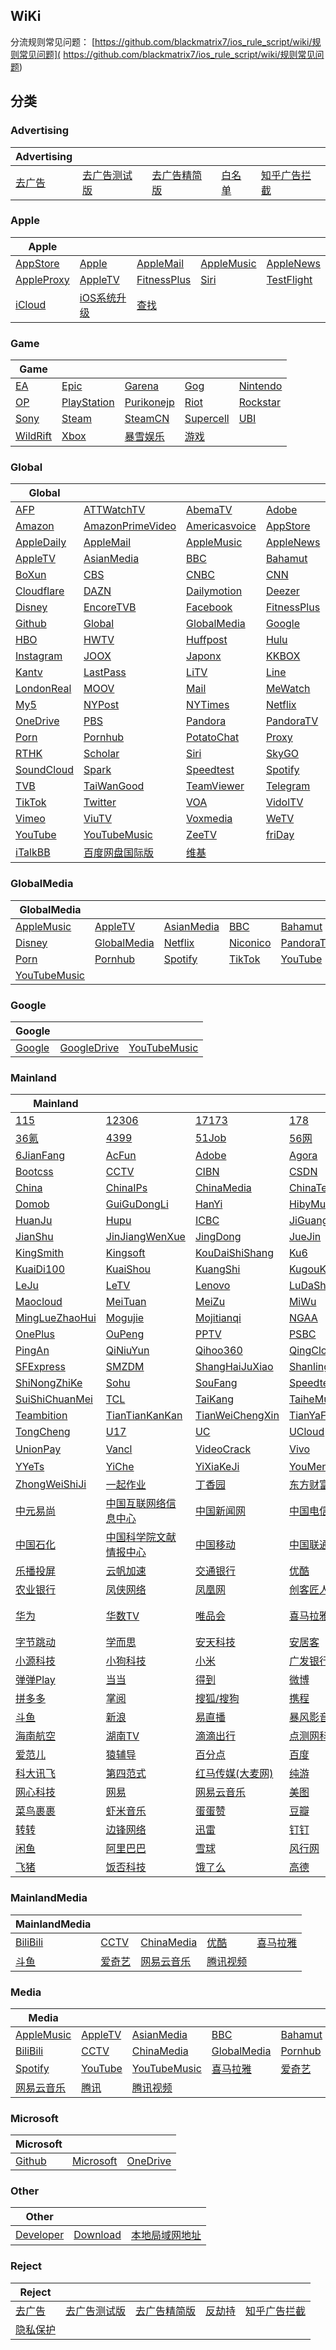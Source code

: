 ## WiKi
分流规则常见问题： [https://github.com/blackmatrix7/ios_rule_script/wiki/规则常见问题]( https://github.com/blackmatrix7/ios_rule_script/wiki/规则常见问题)
## 分类

### Advertising
|Advertising|  |  |  |  |
| ---- | ---- | ---- | ---- | ---- |
|[去广告](https://github.com/blackmatrix7/ios_rule_script/tree/master/rule/Loon/去广告) |[去广告测试版](https://github.com/blackmatrix7/ios_rule_script/tree/master/rule/Loon/去广告测试版) |[去广告精简版](https://github.com/blackmatrix7/ios_rule_script/tree/master/rule/Loon/去广告精简版) |[白名单](https://github.com/blackmatrix7/ios_rule_script/tree/master/rule/Loon/白名单) |[知乎广告拦截](https://github.com/blackmatrix7/ios_rule_script/tree/master/rule/Loon/知乎广告拦截) |

### Apple
|Apple|  |  |  |  |
| ---- | ---- | ---- | ---- | ---- |
|[AppStore](https://github.com/blackmatrix7/ios_rule_script/tree/master/rule/Loon/AppStore) |[Apple](https://github.com/blackmatrix7/ios_rule_script/tree/master/rule/Loon/Apple) |[AppleMail](https://github.com/blackmatrix7/ios_rule_script/tree/master/rule/Loon/AppleMail) |[AppleMusic](https://github.com/blackmatrix7/ios_rule_script/tree/master/rule/Loon/AppleMusic) |[AppleNews](https://github.com/blackmatrix7/ios_rule_script/tree/master/rule/Loon/AppleNews) ||||
|[AppleProxy](https://github.com/blackmatrix7/ios_rule_script/tree/master/rule/Loon/AppleProxy) |[AppleTV](https://github.com/blackmatrix7/ios_rule_script/tree/master/rule/Loon/AppleTV) |[FitnessPlus](https://github.com/blackmatrix7/ios_rule_script/tree/master/rule/Loon/FitnessPlus) |[Siri](https://github.com/blackmatrix7/ios_rule_script/tree/master/rule/Loon/Siri) |[TestFlight](https://github.com/blackmatrix7/ios_rule_script/tree/master/rule/Loon/TestFlight) |||
|[iCloud](https://github.com/blackmatrix7/ios_rule_script/tree/master/rule/Loon/iCloud) |[iOS系统升级](https://github.com/blackmatrix7/ios_rule_script/tree/master/rule/Loon/iOS系统升级) |[查找](https://github.com/blackmatrix7/ios_rule_script/tree/master/rule/Loon/查找) ||

### Game
|Game|  |  |  |  |
| ---- | ---- | ---- | ---- | ---- |
|[EA](https://github.com/blackmatrix7/ios_rule_script/tree/master/rule/Loon/EA) |[Epic](https://github.com/blackmatrix7/ios_rule_script/tree/master/rule/Loon/Epic) |[Garena](https://github.com/blackmatrix7/ios_rule_script/tree/master/rule/Loon/Garena) |[Gog](https://github.com/blackmatrix7/ios_rule_script/tree/master/rule/Loon/Gog) |[Nintendo](https://github.com/blackmatrix7/ios_rule_script/tree/master/rule/Loon/Nintendo) ||||
|[OP](https://github.com/blackmatrix7/ios_rule_script/tree/master/rule/Loon/OP) |[PlayStation](https://github.com/blackmatrix7/ios_rule_script/tree/master/rule/Loon/PlayStation) |[Purikonejp](https://github.com/blackmatrix7/ios_rule_script/tree/master/rule/Loon/Purikonejp) |[Riot](https://github.com/blackmatrix7/ios_rule_script/tree/master/rule/Loon/Riot) |[Rockstar](https://github.com/blackmatrix7/ios_rule_script/tree/master/rule/Loon/Rockstar) |||
|[Sony](https://github.com/blackmatrix7/ios_rule_script/tree/master/rule/Loon/Sony) |[Steam](https://github.com/blackmatrix7/ios_rule_script/tree/master/rule/Loon/Steam) |[SteamCN](https://github.com/blackmatrix7/ios_rule_script/tree/master/rule/Loon/SteamCN) |[Supercell](https://github.com/blackmatrix7/ios_rule_script/tree/master/rule/Loon/Supercell) |[UBI](https://github.com/blackmatrix7/ios_rule_script/tree/master/rule/Loon/UBI) ||
|[WildRift](https://github.com/blackmatrix7/ios_rule_script/tree/master/rule/Loon/WildRift) |[Xbox](https://github.com/blackmatrix7/ios_rule_script/tree/master/rule/Loon/Xbox) |[暴雪娱乐](https://github.com/blackmatrix7/ios_rule_script/tree/master/rule/Loon/暴雪娱乐) |[游戏](https://github.com/blackmatrix7/ios_rule_script/tree/master/rule/Loon/游戏) |

### Global
|Global|  |  |  |  |
| ---- | ---- | ---- | ---- | ---- |
|[AFP](https://github.com/blackmatrix7/ios_rule_script/tree/master/rule/Loon/AFP) |[ATTWatchTV](https://github.com/blackmatrix7/ios_rule_script/tree/master/rule/Loon/ATTWatchTV) |[AbemaTV](https://github.com/blackmatrix7/ios_rule_script/tree/master/rule/Loon/AbemaTV) |[Adobe](https://github.com/blackmatrix7/ios_rule_script/tree/master/rule/Loon/Adobe) |[All4](https://github.com/blackmatrix7/ios_rule_script/tree/master/rule/Loon/All4) ||||
|[Amazon](https://github.com/blackmatrix7/ios_rule_script/tree/master/rule/Loon/Amazon) |[AmazonPrimeVideo](https://github.com/blackmatrix7/ios_rule_script/tree/master/rule/Loon/AmazonPrimeVideo) |[Americasvoice](https://github.com/blackmatrix7/ios_rule_script/tree/master/rule/Loon/Americasvoice) |[AppStore](https://github.com/blackmatrix7/ios_rule_script/tree/master/rule/Loon/AppStore) |[Apple](https://github.com/blackmatrix7/ios_rule_script/tree/master/rule/Loon/Apple) |||
|[AppleDaily](https://github.com/blackmatrix7/ios_rule_script/tree/master/rule/Loon/AppleDaily) |[AppleMail](https://github.com/blackmatrix7/ios_rule_script/tree/master/rule/Loon/AppleMail) |[AppleMusic](https://github.com/blackmatrix7/ios_rule_script/tree/master/rule/Loon/AppleMusic) |[AppleNews](https://github.com/blackmatrix7/ios_rule_script/tree/master/rule/Loon/AppleNews) |[AppleProxy](https://github.com/blackmatrix7/ios_rule_script/tree/master/rule/Loon/AppleProxy) ||
|[AppleTV](https://github.com/blackmatrix7/ios_rule_script/tree/master/rule/Loon/AppleTV) |[AsianMedia](https://github.com/blackmatrix7/ios_rule_script/tree/master/rule/Loon/AsianMedia) |[BBC](https://github.com/blackmatrix7/ios_rule_script/tree/master/rule/Loon/BBC) |[Bahamut](https://github.com/blackmatrix7/ios_rule_script/tree/master/rule/Loon/Bahamut) |[BlackList](https://github.com/blackmatrix7/ios_rule_script/tree/master/rule/Loon/BlackList) |
|[BoXun](https://github.com/blackmatrix7/ios_rule_script/tree/master/rule/Loon/BoXun) |[CBS](https://github.com/blackmatrix7/ios_rule_script/tree/master/rule/Loon/CBS) |[CNBC](https://github.com/blackmatrix7/ios_rule_script/tree/master/rule/Loon/CNBC) |[CNN](https://github.com/blackmatrix7/ios_rule_script/tree/master/rule/Loon/CNN) |[CableTV](https://github.com/blackmatrix7/ios_rule_script/tree/master/rule/Loon/CableTV) |
|[Cloudflare](https://github.com/blackmatrix7/ios_rule_script/tree/master/rule/Loon/Cloudflare) |[DAZN](https://github.com/blackmatrix7/ios_rule_script/tree/master/rule/Loon/DAZN) |[Dailymotion](https://github.com/blackmatrix7/ios_rule_script/tree/master/rule/Loon/Dailymotion) |[Deezer](https://github.com/blackmatrix7/ios_rule_script/tree/master/rule/Loon/Deezer) |[Discord](https://github.com/blackmatrix7/ios_rule_script/tree/master/rule/Loon/Discord) |
|[Disney](https://github.com/blackmatrix7/ios_rule_script/tree/master/rule/Loon/Disney) |[EncoreTVB](https://github.com/blackmatrix7/ios_rule_script/tree/master/rule/Loon/EncoreTVB) |[Facebook](https://github.com/blackmatrix7/ios_rule_script/tree/master/rule/Loon/Facebook) |[FitnessPlus](https://github.com/blackmatrix7/ios_rule_script/tree/master/rule/Loon/FitnessPlus) |[Fox](https://github.com/blackmatrix7/ios_rule_script/tree/master/rule/Loon/Fox) |
|[Github](https://github.com/blackmatrix7/ios_rule_script/tree/master/rule/Loon/Github) |[Global](https://github.com/blackmatrix7/ios_rule_script/tree/master/rule/Loon/Global) |[GlobalMedia](https://github.com/blackmatrix7/ios_rule_script/tree/master/rule/Loon/GlobalMedia) |[Google](https://github.com/blackmatrix7/ios_rule_script/tree/master/rule/Loon/Google) |[GoogleDrive](https://github.com/blackmatrix7/ios_rule_script/tree/master/rule/Loon/GoogleDrive) |
|[HBO](https://github.com/blackmatrix7/ios_rule_script/tree/master/rule/Loon/HBO) |[HWTV](https://github.com/blackmatrix7/ios_rule_script/tree/master/rule/Loon/HWTV) |[Huffpost](https://github.com/blackmatrix7/ios_rule_script/tree/master/rule/Loon/Huffpost) |[Hulu](https://github.com/blackmatrix7/ios_rule_script/tree/master/rule/Loon/Hulu) |[ITV](https://github.com/blackmatrix7/ios_rule_script/tree/master/rule/Loon/ITV) |
|[Instagram](https://github.com/blackmatrix7/ios_rule_script/tree/master/rule/Loon/Instagram) |[JOOX](https://github.com/blackmatrix7/ios_rule_script/tree/master/rule/Loon/JOOX) |[Japonx](https://github.com/blackmatrix7/ios_rule_script/tree/master/rule/Loon/Japonx) |[KKBOX](https://github.com/blackmatrix7/ios_rule_script/tree/master/rule/Loon/KKBOX) |[KakaoTalk](https://github.com/blackmatrix7/ios_rule_script/tree/master/rule/Loon/KakaoTalk) |
|[Kantv](https://github.com/blackmatrix7/ios_rule_script/tree/master/rule/Loon/Kantv) |[LastPass](https://github.com/blackmatrix7/ios_rule_script/tree/master/rule/Loon/LastPass) |[LiTV](https://github.com/blackmatrix7/ios_rule_script/tree/master/rule/Loon/LiTV) |[Line](https://github.com/blackmatrix7/ios_rule_script/tree/master/rule/Loon/Line) |[LineTV](https://github.com/blackmatrix7/ios_rule_script/tree/master/rule/Loon/LineTV) |
|[LondonReal](https://github.com/blackmatrix7/ios_rule_script/tree/master/rule/Loon/LondonReal) |[MOOV](https://github.com/blackmatrix7/ios_rule_script/tree/master/rule/Loon/MOOV) |[Mail](https://github.com/blackmatrix7/ios_rule_script/tree/master/rule/Loon/Mail) |[MeWatch](https://github.com/blackmatrix7/ios_rule_script/tree/master/rule/Loon/MeWatch) |[Microsoft](https://github.com/blackmatrix7/ios_rule_script/tree/master/rule/Loon/Microsoft) |
|[My5](https://github.com/blackmatrix7/ios_rule_script/tree/master/rule/Loon/My5) |[NYPost](https://github.com/blackmatrix7/ios_rule_script/tree/master/rule/Loon/NYPost) |[NYTimes](https://github.com/blackmatrix7/ios_rule_script/tree/master/rule/Loon/NYTimes) |[Netflix](https://github.com/blackmatrix7/ios_rule_script/tree/master/rule/Loon/Netflix) |[Nikkei](https://github.com/blackmatrix7/ios_rule_script/tree/master/rule/Loon/Nikkei) |
|[OneDrive](https://github.com/blackmatrix7/ios_rule_script/tree/master/rule/Loon/OneDrive) |[PBS](https://github.com/blackmatrix7/ios_rule_script/tree/master/rule/Loon/PBS) |[Pandora](https://github.com/blackmatrix7/ios_rule_script/tree/master/rule/Loon/Pandora) |[PandoraTV](https://github.com/blackmatrix7/ios_rule_script/tree/master/rule/Loon/PandoraTV) |[PayPal](https://github.com/blackmatrix7/ios_rule_script/tree/master/rule/Loon/PayPal) |
|[Porn](https://github.com/blackmatrix7/ios_rule_script/tree/master/rule/Loon/Porn) |[Pornhub](https://github.com/blackmatrix7/ios_rule_script/tree/master/rule/Loon/Pornhub) |[PotatoChat](https://github.com/blackmatrix7/ios_rule_script/tree/master/rule/Loon/PotatoChat) |[Proxy](https://github.com/blackmatrix7/ios_rule_script/tree/master/rule/Loon/Proxy) |[Qobuz](https://github.com/blackmatrix7/ios_rule_script/tree/master/rule/Loon/Qobuz) |
|[RTHK](https://github.com/blackmatrix7/ios_rule_script/tree/master/rule/Loon/RTHK) |[Scholar](https://github.com/blackmatrix7/ios_rule_script/tree/master/rule/Loon/Scholar) |[Siri](https://github.com/blackmatrix7/ios_rule_script/tree/master/rule/Loon/Siri) |[SkyGO](https://github.com/blackmatrix7/ios_rule_script/tree/master/rule/Loon/SkyGO) |[Sony](https://github.com/blackmatrix7/ios_rule_script/tree/master/rule/Loon/Sony) |
|[SoundCloud](https://github.com/blackmatrix7/ios_rule_script/tree/master/rule/Loon/SoundCloud) |[Spark](https://github.com/blackmatrix7/ios_rule_script/tree/master/rule/Loon/Spark) |[Speedtest](https://github.com/blackmatrix7/ios_rule_script/tree/master/rule/Loon/Speedtest) |[Spotify](https://github.com/blackmatrix7/ios_rule_script/tree/master/rule/Loon/Spotify) |[TIDAL](https://github.com/blackmatrix7/ios_rule_script/tree/master/rule/Loon/TIDAL) |
|[TVB](https://github.com/blackmatrix7/ios_rule_script/tree/master/rule/Loon/TVB) |[TaiWanGood](https://github.com/blackmatrix7/ios_rule_script/tree/master/rule/Loon/TaiWanGood) |[TeamViewer](https://github.com/blackmatrix7/ios_rule_script/tree/master/rule/Loon/TeamViewer) |[Telegram](https://github.com/blackmatrix7/ios_rule_script/tree/master/rule/Loon/Telegram) |[TestFlight](https://github.com/blackmatrix7/ios_rule_script/tree/master/rule/Loon/TestFlight) |
|[TikTok](https://github.com/blackmatrix7/ios_rule_script/tree/master/rule/Loon/TikTok) |[Twitter](https://github.com/blackmatrix7/ios_rule_script/tree/master/rule/Loon/Twitter) |[VOA](https://github.com/blackmatrix7/ios_rule_script/tree/master/rule/Loon/VOA) |[VidolTV](https://github.com/blackmatrix7/ios_rule_script/tree/master/rule/Loon/VidolTV) |[Viki](https://github.com/blackmatrix7/ios_rule_script/tree/master/rule/Loon/Viki) |
|[Vimeo](https://github.com/blackmatrix7/ios_rule_script/tree/master/rule/Loon/Vimeo) |[ViuTV](https://github.com/blackmatrix7/ios_rule_script/tree/master/rule/Loon/ViuTV) |[Voxmedia](https://github.com/blackmatrix7/ios_rule_script/tree/master/rule/Loon/Voxmedia) |[WeTV](https://github.com/blackmatrix7/ios_rule_script/tree/master/rule/Loon/WeTV) |[Whatsapp](https://github.com/blackmatrix7/ios_rule_script/tree/master/rule/Loon/Whatsapp) |
|[YouTube](https://github.com/blackmatrix7/ios_rule_script/tree/master/rule/Loon/YouTube) |[YouTubeMusic](https://github.com/blackmatrix7/ios_rule_script/tree/master/rule/Loon/YouTubeMusic) |[ZeeTV](https://github.com/blackmatrix7/ios_rule_script/tree/master/rule/Loon/ZeeTV) |[friDay](https://github.com/blackmatrix7/ios_rule_script/tree/master/rule/Loon/friDay) |[iCloud](https://github.com/blackmatrix7/ios_rule_script/tree/master/rule/Loon/iCloud) |
|[iTalkBB](https://github.com/blackmatrix7/ios_rule_script/tree/master/rule/Loon/iTalkBB) |[百度网盘国际版](https://github.com/blackmatrix7/ios_rule_script/tree/master/rule/Loon/百度网盘国际版) |[维基](https://github.com/blackmatrix7/ios_rule_script/tree/master/rule/Loon/维基) |

### GlobalMedia
|GlobalMedia|  |  |  |  |
| ---- | ---- | ---- | ---- | ---- |
|[AppleMusic](https://github.com/blackmatrix7/ios_rule_script/tree/master/rule/Loon/AppleMusic) |[AppleTV](https://github.com/blackmatrix7/ios_rule_script/tree/master/rule/Loon/AppleTV) |[AsianMedia](https://github.com/blackmatrix7/ios_rule_script/tree/master/rule/Loon/AsianMedia) |[BBC](https://github.com/blackmatrix7/ios_rule_script/tree/master/rule/Loon/BBC) |[Bahamut](https://github.com/blackmatrix7/ios_rule_script/tree/master/rule/Loon/Bahamut) ||||
|[Disney](https://github.com/blackmatrix7/ios_rule_script/tree/master/rule/Loon/Disney) |[GlobalMedia](https://github.com/blackmatrix7/ios_rule_script/tree/master/rule/Loon/GlobalMedia) |[Netflix](https://github.com/blackmatrix7/ios_rule_script/tree/master/rule/Loon/Netflix) |[Niconico](https://github.com/blackmatrix7/ios_rule_script/tree/master/rule/Loon/Niconico) |[PandoraTV](https://github.com/blackmatrix7/ios_rule_script/tree/master/rule/Loon/PandoraTV) |||
|[Porn](https://github.com/blackmatrix7/ios_rule_script/tree/master/rule/Loon/Porn) |[Pornhub](https://github.com/blackmatrix7/ios_rule_script/tree/master/rule/Loon/Pornhub) |[Spotify](https://github.com/blackmatrix7/ios_rule_script/tree/master/rule/Loon/Spotify) |[TikTok](https://github.com/blackmatrix7/ios_rule_script/tree/master/rule/Loon/TikTok) |[YouTube](https://github.com/blackmatrix7/ios_rule_script/tree/master/rule/Loon/YouTube) ||
|[YouTubeMusic](https://github.com/blackmatrix7/ios_rule_script/tree/master/rule/Loon/YouTubeMusic) |

### Google
|Google|  |  |
| ---- | ---- | ---- |
|[Google](https://github.com/blackmatrix7/ios_rule_script/tree/master/rule/Loon/Google) |[GoogleDrive](https://github.com/blackmatrix7/ios_rule_script/tree/master/rule/Loon/GoogleDrive) |[YouTubeMusic](https://github.com/blackmatrix7/ios_rule_script/tree/master/rule/Loon/YouTubeMusic) |

### Mainland
|Mainland|  |  |  |  |
| ---- | ---- | ---- | ---- | ---- |
|[115](https://github.com/blackmatrix7/ios_rule_script/tree/master/rule/Loon/115) |[12306](https://github.com/blackmatrix7/ios_rule_script/tree/master/rule/Loon/12306) |[17173](https://github.com/blackmatrix7/ios_rule_script/tree/master/rule/Loon/17173) |[178](https://github.com/blackmatrix7/ios_rule_script/tree/master/rule/Loon/178) |[360](https://github.com/blackmatrix7/ios_rule_script/tree/master/rule/Loon/360) ||||
|[36氪](https://github.com/blackmatrix7/ios_rule_script/tree/master/rule/Loon/36氪) |[4399](https://github.com/blackmatrix7/ios_rule_script/tree/master/rule/Loon/4399) |[51Job](https://github.com/blackmatrix7/ios_rule_script/tree/master/rule/Loon/51Job) |[56网](https://github.com/blackmatrix7/ios_rule_script/tree/master/rule/Loon/56网) |[58同城](https://github.com/blackmatrix7/ios_rule_script/tree/master/rule/Loon/58同城) |||
|[6JianFang](https://github.com/blackmatrix7/ios_rule_script/tree/master/rule/Loon/6JianFang) |[AcFun](https://github.com/blackmatrix7/ios_rule_script/tree/master/rule/Loon/AcFun) |[Adobe](https://github.com/blackmatrix7/ios_rule_script/tree/master/rule/Loon/Adobe) |[Agora](https://github.com/blackmatrix7/ios_rule_script/tree/master/rule/Loon/Agora) |[BiliBili](https://github.com/blackmatrix7/ios_rule_script/tree/master/rule/Loon/BiliBili) ||
|[Bootcss](https://github.com/blackmatrix7/ios_rule_script/tree/master/rule/Loon/Bootcss) |[CCTV](https://github.com/blackmatrix7/ios_rule_script/tree/master/rule/Loon/CCTV) |[CIBN](https://github.com/blackmatrix7/ios_rule_script/tree/master/rule/Loon/CIBN) |[CSDN](https://github.com/blackmatrix7/ios_rule_script/tree/master/rule/Loon/CSDN) |[Camera360](https://github.com/blackmatrix7/ios_rule_script/tree/master/rule/Loon/Camera360) |
|[China](https://github.com/blackmatrix7/ios_rule_script/tree/master/rule/Loon/China) |[ChinaIPs](https://github.com/blackmatrix7/ios_rule_script/tree/master/rule/Loon/ChinaIPs) |[ChinaMedia](https://github.com/blackmatrix7/ios_rule_script/tree/master/rule/Loon/ChinaMedia) |[ChinaTest](https://github.com/blackmatrix7/ios_rule_script/tree/master/rule/Loon/ChinaTest) |[Deepin](https://github.com/blackmatrix7/ios_rule_script/tree/master/rule/Loon/Deepin) |
|[Domob](https://github.com/blackmatrix7/ios_rule_script/tree/master/rule/Loon/Domob) |[GuiGuDongLi](https://github.com/blackmatrix7/ios_rule_script/tree/master/rule/Loon/GuiGuDongLi) |[HanYi](https://github.com/blackmatrix7/ios_rule_script/tree/master/rule/Loon/HanYi) |[HibyMusic](https://github.com/blackmatrix7/ios_rule_script/tree/master/rule/Loon/HibyMusic) |[HuYa](https://github.com/blackmatrix7/ios_rule_script/tree/master/rule/Loon/HuYa) |
|[HuanJu](https://github.com/blackmatrix7/ios_rule_script/tree/master/rule/Loon/HuanJu) |[Hupu](https://github.com/blackmatrix7/ios_rule_script/tree/master/rule/Loon/Hupu) |[ICBC](https://github.com/blackmatrix7/ios_rule_script/tree/master/rule/Loon/ICBC) |[JiGuangTuiSong](https://github.com/blackmatrix7/ios_rule_script/tree/master/rule/Loon/JiGuangTuiSong) |[JianGuoYun](https://github.com/blackmatrix7/ios_rule_script/tree/master/rule/Loon/JianGuoYun) |
|[JianShu](https://github.com/blackmatrix7/ios_rule_script/tree/master/rule/Loon/JianShu) |[JinJiangWenXue](https://github.com/blackmatrix7/ios_rule_script/tree/master/rule/Loon/JinJiangWenXue) |[JingDong](https://github.com/blackmatrix7/ios_rule_script/tree/master/rule/Loon/JingDong) |[JueJin](https://github.com/blackmatrix7/ios_rule_script/tree/master/rule/Loon/JueJin) |[Keep](https://github.com/blackmatrix7/ios_rule_script/tree/master/rule/Loon/Keep) |
|[KingSmith](https://github.com/blackmatrix7/ios_rule_script/tree/master/rule/Loon/KingSmith) |[Kingsoft](https://github.com/blackmatrix7/ios_rule_script/tree/master/rule/Loon/Kingsoft) |[KouDaiShiShang](https://github.com/blackmatrix7/ios_rule_script/tree/master/rule/Loon/KouDaiShiShang) |[Ku6](https://github.com/blackmatrix7/ios_rule_script/tree/master/rule/Loon/Ku6) |[KuKeMusic](https://github.com/blackmatrix7/ios_rule_script/tree/master/rule/Loon/KuKeMusic) |
|[KuaiDi100](https://github.com/blackmatrix7/ios_rule_script/tree/master/rule/Loon/KuaiDi100) |[KuaiShou](https://github.com/blackmatrix7/ios_rule_script/tree/master/rule/Loon/KuaiShou) |[KuangShi](https://github.com/blackmatrix7/ios_rule_script/tree/master/rule/Loon/KuangShi) |[KugouKuwo](https://github.com/blackmatrix7/ios_rule_script/tree/master/rule/Loon/KugouKuwo) |[LanZouYun](https://github.com/blackmatrix7/ios_rule_script/tree/master/rule/Loon/LanZouYun) |
|[LeJu](https://github.com/blackmatrix7/ios_rule_script/tree/master/rule/Loon/LeJu) |[LeTV](https://github.com/blackmatrix7/ios_rule_script/tree/master/rule/Loon/LeTV) |[Lenovo](https://github.com/blackmatrix7/ios_rule_script/tree/master/rule/Loon/Lenovo) |[LuDaShi](https://github.com/blackmatrix7/ios_rule_script/tree/master/rule/Loon/LuDaShi) |[LvMiLianChuang](https://github.com/blackmatrix7/ios_rule_script/tree/master/rule/Loon/LvMiLianChuang) |
|[Maocloud](https://github.com/blackmatrix7/ios_rule_script/tree/master/rule/Loon/Maocloud) |[MeiTuan](https://github.com/blackmatrix7/ios_rule_script/tree/master/rule/Loon/MeiTuan) |[MeiZu](https://github.com/blackmatrix7/ios_rule_script/tree/master/rule/Loon/MeiZu) |[MiWu](https://github.com/blackmatrix7/ios_rule_script/tree/master/rule/Loon/MiWu) |[Migu](https://github.com/blackmatrix7/ios_rule_script/tree/master/rule/Loon/Migu) |
|[MingLueZhaoHui](https://github.com/blackmatrix7/ios_rule_script/tree/master/rule/Loon/MingLueZhaoHui) |[Mogujie](https://github.com/blackmatrix7/ios_rule_script/tree/master/rule/Loon/Mogujie) |[Mojitianqi](https://github.com/blackmatrix7/ios_rule_script/tree/master/rule/Loon/Mojitianqi) |[NGAA](https://github.com/blackmatrix7/ios_rule_script/tree/master/rule/Loon/NGAA) |[OPPO](https://github.com/blackmatrix7/ios_rule_script/tree/master/rule/Loon/OPPO) |
|[OnePlus](https://github.com/blackmatrix7/ios_rule_script/tree/master/rule/Loon/OnePlus) |[OuPeng](https://github.com/blackmatrix7/ios_rule_script/tree/master/rule/Loon/OuPeng) |[PPTV](https://github.com/blackmatrix7/ios_rule_script/tree/master/rule/Loon/PPTV) |[PSBC](https://github.com/blackmatrix7/ios_rule_script/tree/master/rule/Loon/PSBC) |[PayPal](https://github.com/blackmatrix7/ios_rule_script/tree/master/rule/Loon/PayPal) |
|[PingAn](https://github.com/blackmatrix7/ios_rule_script/tree/master/rule/Loon/PingAn) |[QiNiuYun](https://github.com/blackmatrix7/ios_rule_script/tree/master/rule/Loon/QiNiuYun) |[Qihoo360](https://github.com/blackmatrix7/ios_rule_script/tree/master/rule/Loon/Qihoo360) |[QingCloud](https://github.com/blackmatrix7/ios_rule_script/tree/master/rule/Loon/QingCloud) |[RuanMei](https://github.com/blackmatrix7/ios_rule_script/tree/master/rule/Loon/RuanMei) |
|[SFExpress](https://github.com/blackmatrix7/ios_rule_script/tree/master/rule/Loon/SFExpress) |[SMZDM](https://github.com/blackmatrix7/ios_rule_script/tree/master/rule/Loon/SMZDM) |[ShangHaiJuXiao](https://github.com/blackmatrix7/ios_rule_script/tree/master/rule/Loon/ShangHaiJuXiao) |[Shanling](https://github.com/blackmatrix7/ios_rule_script/tree/master/rule/Loon/Shanling) |[ShenMa](https://github.com/blackmatrix7/ios_rule_script/tree/master/rule/Loon/ShenMa) |
|[ShiNongZhiKe](https://github.com/blackmatrix7/ios_rule_script/tree/master/rule/Loon/ShiNongZhiKe) |[Sohu](https://github.com/blackmatrix7/ios_rule_script/tree/master/rule/Loon/Sohu) |[SouFang](https://github.com/blackmatrix7/ios_rule_script/tree/master/rule/Loon/SouFang) |[Speedtest](https://github.com/blackmatrix7/ios_rule_script/tree/master/rule/Loon/Speedtest) |[SuNing](https://github.com/blackmatrix7/ios_rule_script/tree/master/rule/Loon/SuNing) |
|[SuiShiChuanMei](https://github.com/blackmatrix7/ios_rule_script/tree/master/rule/Loon/SuiShiChuanMei) |[TCL](https://github.com/blackmatrix7/ios_rule_script/tree/master/rule/Loon/TCL) |[TaiKang](https://github.com/blackmatrix7/ios_rule_script/tree/master/rule/Loon/TaiKang) |[TaiheMusic](https://github.com/blackmatrix7/ios_rule_script/tree/master/rule/Loon/TaiheMusic) |[TeamViewer](https://github.com/blackmatrix7/ios_rule_script/tree/master/rule/Loon/TeamViewer) |
|[Teambition](https://github.com/blackmatrix7/ios_rule_script/tree/master/rule/Loon/Teambition) |[TianTianKanKan](https://github.com/blackmatrix7/ios_rule_script/tree/master/rule/Loon/TianTianKanKan) |[TianWeiChengXin](https://github.com/blackmatrix7/ios_rule_script/tree/master/rule/Loon/TianWeiChengXin) |[TianYaForum](https://github.com/blackmatrix7/ios_rule_script/tree/master/rule/Loon/TianYaForum) |[TigerFintech](https://github.com/blackmatrix7/ios_rule_script/tree/master/rule/Loon/TigerFintech) |
|[TongCheng](https://github.com/blackmatrix7/ios_rule_script/tree/master/rule/Loon/TongCheng) |[U17](https://github.com/blackmatrix7/ios_rule_script/tree/master/rule/Loon/U17) |[UC](https://github.com/blackmatrix7/ios_rule_script/tree/master/rule/Loon/UC) |[UCloud](https://github.com/blackmatrix7/ios_rule_script/tree/master/rule/Loon/UCloud) |[UPYun](https://github.com/blackmatrix7/ios_rule_script/tree/master/rule/Loon/UPYun) |
|[UnionPay](https://github.com/blackmatrix7/ios_rule_script/tree/master/rule/Loon/UnionPay) |[Vancl](https://github.com/blackmatrix7/ios_rule_script/tree/master/rule/Loon/Vancl) |[VideoCrack](https://github.com/blackmatrix7/ios_rule_script/tree/master/rule/Loon/VideoCrack) |[Vivo](https://github.com/blackmatrix7/ios_rule_script/tree/master/rule/Loon/Vivo) |[WiFi万能钥匙](https://github.com/blackmatrix7/ios_rule_script/tree/master/rule/Loon/WiFi万能钥匙) |
|[YYeTs](https://github.com/blackmatrix7/ios_rule_script/tree/master/rule/Loon/YYeTs) |[YiChe](https://github.com/blackmatrix7/ios_rule_script/tree/master/rule/Loon/YiChe) |[YiXiaKeJi](https://github.com/blackmatrix7/ios_rule_script/tree/master/rule/Loon/YiXiaKeJi) |[YouMengChuangXiang](https://github.com/blackmatrix7/ios_rule_script/tree/master/rule/Loon/YouMengChuangXiang) |[ZhiYunZhong](https://github.com/blackmatrix7/ios_rule_script/tree/master/rule/Loon/ZhiYunZhong) |
|[ZhongWeiShiJi](https://github.com/blackmatrix7/ios_rule_script/tree/master/rule/Loon/ZhongWeiShiJi) |[一起作业](https://github.com/blackmatrix7/ios_rule_script/tree/master/rule/Loon/一起作业) |[丁香园](https://github.com/blackmatrix7/ios_rule_script/tree/master/rule/Loon/丁香园) |[东方财富](https://github.com/blackmatrix7/ios_rule_script/tree/master/rule/Loon/东方财富) |[中信银行](https://github.com/blackmatrix7/ios_rule_script/tree/master/rule/Loon/中信银行) |
|[中元易尚](https://github.com/blackmatrix7/ios_rule_script/tree/master/rule/Loon/中元易尚) |[中国互联网络信息中心](https://github.com/blackmatrix7/ios_rule_script/tree/master/rule/Loon/中国互联网络信息中心) |[中国新闻网](https://github.com/blackmatrix7/ios_rule_script/tree/master/rule/Loon/中国新闻网) |[中国电信](https://github.com/blackmatrix7/ios_rule_script/tree/master/rule/Loon/中国电信) |[中国知网](https://github.com/blackmatrix7/ios_rule_script/tree/master/rule/Loon/中国知网) |
|[中国石化](https://github.com/blackmatrix7/ios_rule_script/tree/master/rule/Loon/中国石化) |[中国科学院文献情报中心](https://github.com/blackmatrix7/ios_rule_script/tree/master/rule/Loon/中国科学院文献情报中心) |[中国移动](https://github.com/blackmatrix7/ios_rule_script/tree/master/rule/Loon/中国移动) |[中国联通](https://github.com/blackmatrix7/ios_rule_script/tree/master/rule/Loon/中国联通) |[中国银行](https://github.com/blackmatrix7/ios_rule_script/tree/master/rule/Loon/中国银行) |
|[乐播投屏](https://github.com/blackmatrix7/ios_rule_script/tree/master/rule/Loon/乐播投屏) |[云帆加速](https://github.com/blackmatrix7/ios_rule_script/tree/master/rule/Loon/云帆加速) |[交通银行](https://github.com/blackmatrix7/ios_rule_script/tree/master/rule/Loon/交通银行) |[优酷](https://github.com/blackmatrix7/ios_rule_script/tree/master/rule/Loon/优酷) |[光大银行](https://github.com/blackmatrix7/ios_rule_script/tree/master/rule/Loon/光大银行) |
|[农业银行](https://github.com/blackmatrix7/ios_rule_script/tree/master/rule/Loon/农业银行) |[凤侠网络](https://github.com/blackmatrix7/ios_rule_script/tree/master/rule/Loon/凤侠网络) |[凤凰网](https://github.com/blackmatrix7/ios_rule_script/tree/master/rule/Loon/凤凰网) |[创客匠人](https://github.com/blackmatrix7/ios_rule_script/tree/master/rule/Loon/创客匠人) |[创客贴](https://github.com/blackmatrix7/ios_rule_script/tree/master/rule/Loon/创客贴) |
|[华为](https://github.com/blackmatrix7/ios_rule_script/tree/master/rule/Loon/华为) |[华数TV](https://github.com/blackmatrix7/ios_rule_script/tree/master/rule/Loon/华数TV) |[唯品会](https://github.com/blackmatrix7/ios_rule_script/tree/master/rule/Loon/唯品会) |[喜马拉雅](https://github.com/blackmatrix7/ios_rule_script/tree/master/rule/Loon/喜马拉雅) |[国家工程研究中心](https://github.com/blackmatrix7/ios_rule_script/tree/master/rule/Loon/国家工程研究中心) |
|[字节跳动](https://github.com/blackmatrix7/ios_rule_script/tree/master/rule/Loon/字节跳动) |[学而思](https://github.com/blackmatrix7/ios_rule_script/tree/master/rule/Loon/学而思) |[安天科技](https://github.com/blackmatrix7/ios_rule_script/tree/master/rule/Loon/安天科技) |[安居客](https://github.com/blackmatrix7/ios_rule_script/tree/master/rule/Loon/安居客) |[完美世界](https://github.com/blackmatrix7/ios_rule_script/tree/master/rule/Loon/完美世界) |
|[小源科技](https://github.com/blackmatrix7/ios_rule_script/tree/master/rule/Loon/小源科技) |[小狗科技](https://github.com/blackmatrix7/ios_rule_script/tree/master/rule/Loon/小狗科技) |[小米](https://github.com/blackmatrix7/ios_rule_script/tree/master/rule/Loon/小米) |[广发银行](https://github.com/blackmatrix7/ios_rule_script/tree/master/rule/Loon/广发银行) |[建设银行](https://github.com/blackmatrix7/ios_rule_script/tree/master/rule/Loon/建设银行) |
|[弹弹Play](https://github.com/blackmatrix7/ios_rule_script/tree/master/rule/Loon/弹弹Play) |[当当](https://github.com/blackmatrix7/ios_rule_script/tree/master/rule/Loon/当当) |[得到](https://github.com/blackmatrix7/ios_rule_script/tree/master/rule/Loon/得到) |[微博](https://github.com/blackmatrix7/ios_rule_script/tree/master/rule/Loon/微博) |[招商银行](https://github.com/blackmatrix7/ios_rule_script/tree/master/rule/Loon/招商银行) |
|[拼多多](https://github.com/blackmatrix7/ios_rule_script/tree/master/rule/Loon/拼多多) |[掌阅](https://github.com/blackmatrix7/ios_rule_script/tree/master/rule/Loon/掌阅) |[搜狐/搜狗](https://github.com/blackmatrix7/ios_rule_script/tree/master/rule/Loon/搜狐/搜狗) |[携程](https://github.com/blackmatrix7/ios_rule_script/tree/master/rule/Loon/携程) |[支付宝](https://github.com/blackmatrix7/ios_rule_script/tree/master/rule/Loon/支付宝) |
|[斗鱼](https://github.com/blackmatrix7/ios_rule_script/tree/master/rule/Loon/斗鱼) |[新浪](https://github.com/blackmatrix7/ios_rule_script/tree/master/rule/Loon/新浪) |[易直播](https://github.com/blackmatrix7/ios_rule_script/tree/master/rule/Loon/易直播) |[暴风影音](https://github.com/blackmatrix7/ios_rule_script/tree/master/rule/Loon/暴风影音) |[有赞](https://github.com/blackmatrix7/ios_rule_script/tree/master/rule/Loon/有赞) |
|[海南航空](https://github.com/blackmatrix7/ios_rule_script/tree/master/rule/Loon/海南航空) |[湖南TV](https://github.com/blackmatrix7/ios_rule_script/tree/master/rule/Loon/湖南TV) |[滴滴出行](https://github.com/blackmatrix7/ios_rule_script/tree/master/rule/Loon/滴滴出行) |[点测网科](https://github.com/blackmatrix7/ios_rule_script/tree/master/rule/Loon/点测网科) |[爱奇艺](https://github.com/blackmatrix7/ios_rule_script/tree/master/rule/Loon/爱奇艺) |
|[爱范儿](https://github.com/blackmatrix7/ios_rule_script/tree/master/rule/Loon/爱范儿) |[猿辅导](https://github.com/blackmatrix7/ios_rule_script/tree/master/rule/Loon/猿辅导) |[百分点](https://github.com/blackmatrix7/ios_rule_script/tree/master/rule/Loon/百分点) |[百度](https://github.com/blackmatrix7/ios_rule_script/tree/master/rule/Loon/百度) |[盒马](https://github.com/blackmatrix7/ios_rule_script/tree/master/rule/Loon/盒马) |
|[科大讯飞](https://github.com/blackmatrix7/ios_rule_script/tree/master/rule/Loon/科大讯飞) |[第四范式](https://github.com/blackmatrix7/ios_rule_script/tree/master/rule/Loon/第四范式) |[红马传媒(大麦网)](https://github.com/blackmatrix7/ios_rule_script/tree/master/rule/Loon/红马传媒(大麦网)) |[纯游](https://github.com/blackmatrix7/ios_rule_script/tree/master/rule/Loon/纯游) |[网宿科技](https://github.com/blackmatrix7/ios_rule_script/tree/master/rule/Loon/网宿科技) |
|[网心科技](https://github.com/blackmatrix7/ios_rule_script/tree/master/rule/Loon/网心科技) |[网易](https://github.com/blackmatrix7/ios_rule_script/tree/master/rule/Loon/网易) |[网易云音乐](https://github.com/blackmatrix7/ios_rule_script/tree/master/rule/Loon/网易云音乐) |[美图](https://github.com/blackmatrix7/ios_rule_script/tree/master/rule/Loon/美图) |[腾讯视频](https://github.com/blackmatrix7/ios_rule_script/tree/master/rule/Loon/腾讯视频) |
|[菜鸟裹裹](https://github.com/blackmatrix7/ios_rule_script/tree/master/rule/Loon/菜鸟裹裹) |[虾米音乐](https://github.com/blackmatrix7/ios_rule_script/tree/master/rule/Loon/虾米音乐) |[蛋蛋赞](https://github.com/blackmatrix7/ios_rule_script/tree/master/rule/Loon/蛋蛋赞) |[豆瓣](https://github.com/blackmatrix7/ios_rule_script/tree/master/rule/Loon/豆瓣) |[财新传媒](https://github.com/blackmatrix7/ios_rule_script/tree/master/rule/Loon/财新传媒) |
|[转转](https://github.com/blackmatrix7/ios_rule_script/tree/master/rule/Loon/转转) |[边锋网络](https://github.com/blackmatrix7/ios_rule_script/tree/master/rule/Loon/边锋网络) |[迅雷](https://github.com/blackmatrix7/ios_rule_script/tree/master/rule/Loon/迅雷) |[钉钉](https://github.com/blackmatrix7/ios_rule_script/tree/master/rule/Loon/钉钉) |[问卷星](https://github.com/blackmatrix7/ios_rule_script/tree/master/rule/Loon/问卷星) |
|[闲鱼](https://github.com/blackmatrix7/ios_rule_script/tree/master/rule/Loon/闲鱼) |[阿里巴巴](https://github.com/blackmatrix7/ios_rule_script/tree/master/rule/Loon/阿里巴巴) |[雪球](https://github.com/blackmatrix7/ios_rule_script/tree/master/rule/Loon/雪球) |[风行网](https://github.com/blackmatrix7/ios_rule_script/tree/master/rule/Loon/风行网) |[飞傲](https://github.com/blackmatrix7/ios_rule_script/tree/master/rule/Loon/飞傲) |
|[飞猪](https://github.com/blackmatrix7/ios_rule_script/tree/master/rule/Loon/飞猪) |[饭否科技](https://github.com/blackmatrix7/ios_rule_script/tree/master/rule/Loon/饭否科技) |[饿了么](https://github.com/blackmatrix7/ios_rule_script/tree/master/rule/Loon/饿了么) |[高德](https://github.com/blackmatrix7/ios_rule_script/tree/master/rule/Loon/高德) |

### MainlandMedia
|MainlandMedia|  |  |  |  |
| ---- | ---- | ---- | ---- | ---- |
|[BiliBili](https://github.com/blackmatrix7/ios_rule_script/tree/master/rule/Loon/BiliBili) |[CCTV](https://github.com/blackmatrix7/ios_rule_script/tree/master/rule/Loon/CCTV) |[ChinaMedia](https://github.com/blackmatrix7/ios_rule_script/tree/master/rule/Loon/ChinaMedia) |[优酷](https://github.com/blackmatrix7/ios_rule_script/tree/master/rule/Loon/优酷) |[喜马拉雅](https://github.com/blackmatrix7/ios_rule_script/tree/master/rule/Loon/喜马拉雅) ||||
|[斗鱼](https://github.com/blackmatrix7/ios_rule_script/tree/master/rule/Loon/斗鱼) |[爱奇艺](https://github.com/blackmatrix7/ios_rule_script/tree/master/rule/Loon/爱奇艺) |[网易云音乐](https://github.com/blackmatrix7/ios_rule_script/tree/master/rule/Loon/网易云音乐) |[腾讯视频](https://github.com/blackmatrix7/ios_rule_script/tree/master/rule/Loon/腾讯视频) |||

### Media
|Media|  |  |  |  |
| ---- | ---- | ---- | ---- | ---- |
|[AppleMusic](https://github.com/blackmatrix7/ios_rule_script/tree/master/rule/Loon/AppleMusic) |[AppleTV](https://github.com/blackmatrix7/ios_rule_script/tree/master/rule/Loon/AppleTV) |[AsianMedia](https://github.com/blackmatrix7/ios_rule_script/tree/master/rule/Loon/AsianMedia) |[BBC](https://github.com/blackmatrix7/ios_rule_script/tree/master/rule/Loon/BBC) |[Bahamut](https://github.com/blackmatrix7/ios_rule_script/tree/master/rule/Loon/Bahamut) ||||
|[BiliBili](https://github.com/blackmatrix7/ios_rule_script/tree/master/rule/Loon/BiliBili) |[CCTV](https://github.com/blackmatrix7/ios_rule_script/tree/master/rule/Loon/CCTV) |[ChinaMedia](https://github.com/blackmatrix7/ios_rule_script/tree/master/rule/Loon/ChinaMedia) |[GlobalMedia](https://github.com/blackmatrix7/ios_rule_script/tree/master/rule/Loon/GlobalMedia) |[Pornhub](https://github.com/blackmatrix7/ios_rule_script/tree/master/rule/Loon/Pornhub) |||
|[Spotify](https://github.com/blackmatrix7/ios_rule_script/tree/master/rule/Loon/Spotify) |[YouTube](https://github.com/blackmatrix7/ios_rule_script/tree/master/rule/Loon/YouTube) |[YouTubeMusic](https://github.com/blackmatrix7/ios_rule_script/tree/master/rule/Loon/YouTubeMusic) |[喜马拉雅](https://github.com/blackmatrix7/ios_rule_script/tree/master/rule/Loon/喜马拉雅) |[爱奇艺](https://github.com/blackmatrix7/ios_rule_script/tree/master/rule/Loon/爱奇艺) ||
|[网易云音乐](https://github.com/blackmatrix7/ios_rule_script/tree/master/rule/Loon/网易云音乐) |[腾讯](https://github.com/blackmatrix7/ios_rule_script/tree/master/rule/Loon/腾讯) |[腾讯视频](https://github.com/blackmatrix7/ios_rule_script/tree/master/rule/Loon/腾讯视频) |

### Microsoft
|Microsoft|  |  |
| ---- | ---- | ---- |
|[Github](https://github.com/blackmatrix7/ios_rule_script/tree/master/rule/Loon/Github) |[Microsoft](https://github.com/blackmatrix7/ios_rule_script/tree/master/rule/Loon/Microsoft) |[OneDrive](https://github.com/blackmatrix7/ios_rule_script/tree/master/rule/Loon/OneDrive) |

### Other
|Other|  |  |
| ---- | ---- | ---- |
|[Developer](https://github.com/blackmatrix7/ios_rule_script/tree/master/rule/Loon/Developer) |[Download](https://github.com/blackmatrix7/ios_rule_script/tree/master/rule/Loon/Download) |[本地局域网地址](https://github.com/blackmatrix7/ios_rule_script/tree/master/rule/Loon/本地局域网地址) |

### Reject
|Reject|  |  |  |  |
| ---- | ---- | ---- | ---- | ---- |
|[去广告](https://github.com/blackmatrix7/ios_rule_script/tree/master/rule/Loon/去广告) |[去广告测试版](https://github.com/blackmatrix7/ios_rule_script/tree/master/rule/Loon/去广告测试版) |[去广告精简版](https://github.com/blackmatrix7/ios_rule_script/tree/master/rule/Loon/去广告精简版) |[反劫持](https://github.com/blackmatrix7/ios_rule_script/tree/master/rule/Loon/反劫持) |[知乎广告拦截](https://github.com/blackmatrix7/ios_rule_script/tree/master/rule/Loon/知乎广告拦截) ||||
|[隐私保护](https://github.com/blackmatrix7/ios_rule_script/tree/master/rule/Loon/隐私保护) |||
